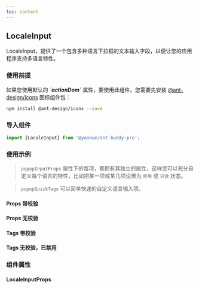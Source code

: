 ```yaml
---
toc: content
---
```


## LocaleInput

LocaleInput，提供了一个包含多种语言下拉框的文本输入字段，以便让您的应用程序支持多语言特性。

### 使用前提

<Alert type='info'>
  如果您使用默认的 <b><i>`actionDom`</i></b> 属性，要使用此组件，您需要先安装 <a href='https://github.com/ant-design/ant-design-icons' target='_blank'>@ant-design/icons</a> 图标组件包：
</Alert>

```bash
npm install @ant-design/icons --save
```

### 导入组件

```jsx | pure
import {LocaleInput} from '@yookue/ant-buddy-pro';
```

### 使用示例

> `popupInputProps` 属性下的每项，都拥有其独立的属性，这样您可以充分自定义每个语言的特性，比如把某一项或某几项设置为 `禁用` 或 `只读` 状态。

> `popupQuickTags` 可以简单快速的自定义语言输入项。

#### Props 带校验

<code src="./demo-1.zh-CN.tsx"></code>

#### Props 无校验

<code src="./demo-2.zh-CN.tsx"></code>

#### Tags 带校验

<code src="./demo-3.zh-CN.tsx"></code>

#### Tags 无校验，已禁用

<code src="./demo-4.zh-CN.tsx"></code>

### 组件属性

#### LocaleInputProps

<API src="@/form/LocaleInput/index.tsx" hideTitle></API>
